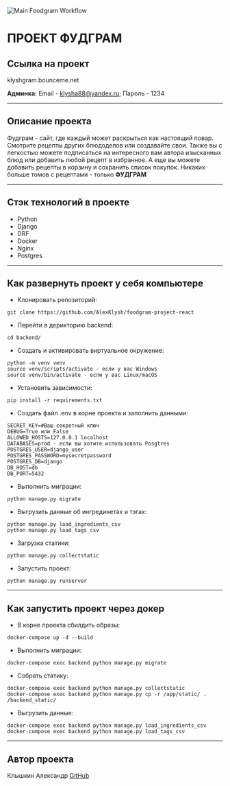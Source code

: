 ![Main Foodgram Workflow](https://github.com/AlexKlysh/foodgram-project-react/actions/workflows/main.yml/badge.svg)

# ПРОЕКТ ФУДГРАМ

## Ссылка на проект

klyshgram.bounceme.net

**Админка:**
Email - klysha88@yandex.ru;
Пароль - 1234
- - -

## Описание проекта
Фудграм - сайт, где каждый может раскрыться как настоящий повар. Смотрите рецепты других блюдоделов или создавайте свои.
Также вы с легкостью можете подписаться на интересного вам автора изысканных блюд или добавить любой рецепт в избранное.
А еще вы можете добавить рецепты в корзину и сохранить список покупок.
Никаких больше томов с рецептами - только **ФУДГРАМ**
- - -

## Стэк технологий в проекте
- Python
- Django
- DRF
- Docker
- Nginx
- Postgres
- - -

## Как развернуть проект у себя компьютере
- Клонировать репозиторий:

```
git clone https://github.com/AlexKlysh/foodgram-project-react
```

- Перейти в дерикторию backend:

```
cd backend/
```

- Создать и активировать виртуальное окружение:

```
python -m venv venv
source venv/scripts/activate - eсли у вас Windows
source venv/bin/activate - если у вас Linux/macOS
```

- Установить зависимости:

```
pip install -r requirements.txt
```

- Создать файл .env в корне проекта и заполнить данными:

```
SECRET_KEY=#Ваш секретный ключ
DEBUG=True или False
ALLOWED_HOSTS=127.0.0.1 localhost
DATABASES=prod - если вы хотите использовать Posgtres
POSTGRES_USER=django_user
POSTGRES_PASSWORD=mysecretpassword
POSTGRES_DB=django
DB_HOST=db
DB_PORT=5432
```

- Выполнить миграции:

```
python manage.py migrate
```

- Выгрузить данные об ингрединетах и тэгах:

```
python manage.py load_ingredients_csv
python manage.py load_tags_csv
```

- Загрузка статики:

```
python manage.py collectstatic
```

- Запустить проект:

```
python manage.py runserver
```

- - -

## Как запустить проект через докер
- В корне проекта сбилдить образы:

```
docker-compose up -d --build
```

- Выполнить миграции:

```
docker-compose exec backend python manage.py migrate
```

- Собрать статику:

```
docker-compose exec backend python manage.py collectstatic
docker-compose exec backend python manage.py cp -r /app/static/ . /backend_static/
```

- Выгрузить данные:

```
docker-compose exec backend python manage.py load_ingredients_csv
docker-compose exec backend python manage.py load_tags_csv
```

- - -

## Автор проекта
Клышкин Александр [GitHub](https://github.com/AlexKlysh)
